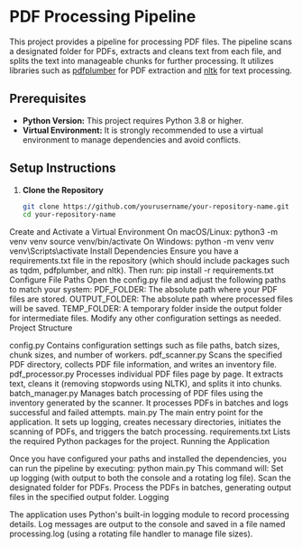 # PDF Processing Pipeline

This project provides a pipeline for processing PDF files. The pipeline scans a designated folder for PDFs, extracts and cleans text from each file, and splits the text into manageable chunks for further processing. It utilizes libraries such as [pdfplumber](https://github.com/jsvine/pdfplumber) for PDF extraction and [nltk](https://www.nltk.org/) for text processing.

## Prerequisites

- **Python Version:** This project requires Python 3.8 or higher.
- **Virtual Environment:** It is strongly recommended to use a virtual environment to manage dependencies and avoid conflicts.

## Setup Instructions

1. **Clone the Repository**

   ```bash
   git clone https://github.com/yourusername/your-repository-name.git
   cd your-repository-name
Create and Activate a Virtual Environment
On macOS/Linux:
python3 -m venv venv
source venv/bin/activate
On Windows:
python -m venv venv
venv\Scripts\activate
Install Dependencies
Ensure you have a requirements.txt file in the repository (which should include packages such as tqdm, pdfplumber, and nltk). Then run:
pip install -r requirements.txt
Configure File Paths
Open the config.py file and adjust the following paths to match your system:
PDF_FOLDER: The absolute path where your PDF files are stored.
OUTPUT_FOLDER: The absolute path where processed files will be saved.
TEMP_FOLDER: A temporary folder inside the output folder for intermediate files.
Modify any other configuration settings as needed.
Project Structure

config.py
Contains configuration settings such as file paths, batch sizes, chunk sizes, and number of workers.
pdf_scanner.py
Scans the specified PDF directory, collects PDF file information, and writes an inventory file.
pdf_processor.py
Processes individual PDF files page by page. It extracts text, cleans it (removing stopwords using NLTK), and splits it into chunks.
batch_manager.py
Manages batch processing of PDF files using the inventory generated by the scanner. It processes PDFs in batches and logs successful and failed attempts.
main.py
The main entry point for the application. It sets up logging, creates necessary directories, initiates the scanning of PDFs, and triggers the batch processing.
requirements.txt
Lists the required Python packages for the project.
Running the Application

Once you have configured your paths and installed the dependencies, you can run the pipeline by executing:
python main.py
This command will:
Set up logging (with output to both the console and a rotating log file).
Scan the designated folder for PDFs.
Process the PDFs in batches, generating output files in the specified output folder.
Logging

The application uses Python's built-in logging module to record processing details. Log messages are output to the console and saved in a file named processing.log (using a rotating file handler to manage file sizes).
